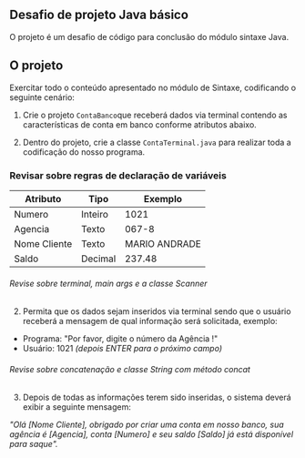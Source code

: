 ## Desafio de projeto Java básico

O projeto é um desafio de código para conclusão do módulo sintaxe Java.

## O projeto

Exercitar todo o conteúdo apresentado no módulo de Sintaxe, codificando o seguinte cenário:

1. Crie o projeto `ContaBanco`que receberá dados via terminal contendo as características de conta em banco conforme atributos abaixo.

2. Dentro do projeto, crie a classe `ContaTerminal.java` para realizar toda a codificação do nosso programa.

### Revisar sobre regras de declaração de variáveis

| Atributo  | Tipo     | Exemplo   
| --------- | ---------| ------- 
| Numero    | Inteiro  | 1021 
| Agencia   | Texto    | 067-8
| Nome Cliente | Texto    | MARIO ANDRADE
| Saldo | Decimal |237.48


###### Revise sobre terminal, main args e a classe Scanner
2. Permita que os dados sejam inseridos via terminal sendo que o usuário receberá a mensagem de qual informação será solicitada, exemplo:

* Programa: "Por favor, digite o número da Agência !"
* Usuário: 1021 *(depois ENTER para o próximo campo)* 

###### Revise sobre concatenação e classe String com método concat

3. Depois de todas as informações terem sido inseridas, o sistema deverá exibir a seguinte mensagem:

*"Olá [Nome Cliente], obrigado por criar uma conta em nosso banco, sua agência é [Agencia], conta [Numero] e seu saldo [Saldo] já está disponível para saque".*
